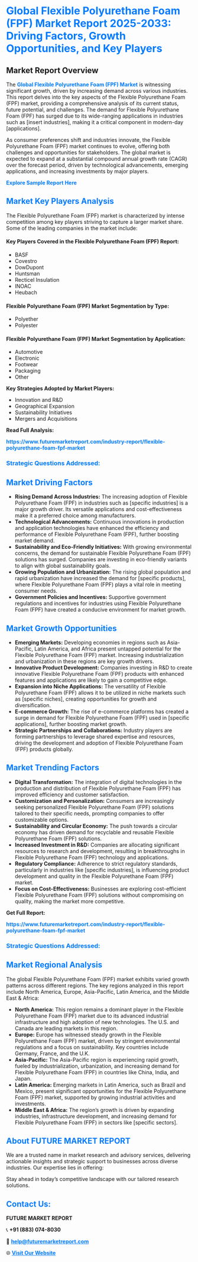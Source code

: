 <h1 style="color: #007BFF;">Global Flexible Polyurethane Foam (FPF) Market Report 2025-2033: Driving Factors, Growth Opportunities, and Key Players</h1>

<section id="overview">
<h2>Market Report Overview</h2>
<p>The <a href="https://www.futuremarketreport.com/industry-report/flexible-polyurethane-foam-fpf-market" style="color: #007BFF; text-decoration: none;"><strong>Global Flexible Polyurethane Foam (FPF) Market</strong></a> is witnessing significant growth, driven by increasing demand across various industries. This report delves into the key aspects of the Flexible Polyurethane Foam (FPF) market, providing a comprehensive analysis of its current status, future potential, and challenges. The demand for Flexible Polyurethane Foam (FPF) has surged due to its wide-ranging applications in industries such as [insert industries], making it a critical component in modern-day [applications].</p>
<p>As consumer preferences shift and industries innovate, the Flexible Polyurethane Foam (FPF) market continues to evolve, offering both challenges and opportunities for stakeholders. The global market is expected to expand at a substantial compound annual growth rate (CAGR) over the forecast period, driven by technological advancements, emerging applications, and increasing investments by major players.</p>
</section>

<section id="overview">
<p><a href="https://www.futuremarketreport.com/request-sample/reportId=61931" style="color: #007BFF; text-decoration: none;"><strong>Explore Sample Report Here</strong></a></p>
</section>

<section id="key-players">
<h2 style="color: #007BFF;">Market Key Players Analysis</h2>
<p>The Flexible Polyurethane Foam (FPF) market is characterized by intense competition among key players striving to capture a larger market share. Some of the leading companies in the market include:</p>
<h4>Key Players Covered in the Flexible Polyurethane Foam (FPF) Report:</h4>
<ul><li>BASF</li><li>Covestro</li><li>DowDupont</li><li>Huntsman</li><li>Recticel Insulation</li><li>INOAC</li><li>Heubach</li></ul>
<h4>Flexible Polyurethane Foam (FPF) Market Segmentation by Type:</h4>
<ul><li>Polyether</li><li>Polyester</li></ul>

<h4>Flexible Polyurethane Foam (FPF) Market Segmentation by Application:</h4>
<ul><li>Automotive</li><li>Electronic</li><li>Footwear</li><li>Packaging</li><li>Other</li></ul>
<p><strong>Key Strategies Adopted by Market Players:</strong></p>
<ul>
<li>Innovation and R&D</li>
<li>Geographical Expansion</li>
<li>Sustainability Initiatives</li>
<li>Mergers and Acquisitions</li>
</ul>
</section>

<section>
<p><strong>Read Full Analysis: </strong></p><a href="https://www.futuremarketreport.com/industry-report/flexible-polyurethane-foam-fpf-market" style="color: #007BFF; text-decoration: none;"><strong>https://www.futuremarketreport.com/industry-report/flexible-polyurethane-foam-fpf-market</strong></a>
<h3 style="color: #007BFF;">Strategic Questions Addressed:</h3>
</section>

<section id="driving-factors">
<h2 style="color: #007BFF;">Market Driving Factors</h2>
<ul>
<li><strong>Rising Demand Across Industries:</strong> The increasing adoption of Flexible Polyurethane Foam (FPF) in industries such as [specific industries] is a major growth driver. Its versatile applications and cost-effectiveness make it a preferred choice among manufacturers.</li>
<li><strong>Technological Advancements:</strong> Continuous innovations in production and application technologies have enhanced the efficiency and performance of Flexible Polyurethane Foam (FPF), further boosting market demand.</li>
<li><strong>Sustainability and Eco-Friendly Initiatives:</strong> With growing environmental concerns, the demand for sustainable Flexible Polyurethane Foam (FPF) solutions has surged. Companies are investing in eco-friendly variants to align with global sustainability goals.</li>
<li><strong>Growing Population and Urbanization:</strong> The rising global population and rapid urbanization have increased the demand for [specific products], where Flexible Polyurethane Foam (FPF) plays a vital role in meeting consumer needs.</li>
<li><strong>Government Policies and Incentives:</strong> Supportive government regulations and incentives for industries using Flexible Polyurethane Foam (FPF) have created a conducive environment for market growth.</li>
</ul>
</section>

<section id="growth-opportunities">
<h2 style="color: #007BFF;">Market Growth Opportunities</h2>
<ul>
<li><strong>Emerging Markets:</strong> Developing economies in regions such as Asia-Pacific, Latin America, and Africa present untapped potential for the Flexible Polyurethane Foam (FPF) market. Increasing industrialization and urbanization in these regions are key growth drivers.</li>
<li><strong>Innovative Product Development:</strong> Companies investing in R&D to create innovative Flexible Polyurethane Foam (FPF) products with enhanced features and applications are likely to gain a competitive edge.</li>
<li><strong>Expansion into Niche Applications:</strong> The versatility of Flexible Polyurethane Foam (FPF) allows it to be utilized in niche markets such as [specific niches], creating opportunities for growth and diversification.</li>
<li><strong>E-commerce Growth:</strong> The rise of e-commerce platforms has created a surge in demand for Flexible Polyurethane Foam (FPF) used in [specific applications], further boosting market growth.</li>
<li><strong>Strategic Partnerships and Collaborations:</strong> Industry players are forming partnerships to leverage shared expertise and resources, driving the development and adoption of Flexible Polyurethane Foam (FPF) products globally.</li>
</ul>
</section>

<section id="trending-factors">
<h2 style="color: #007BFF;">Market Trending Factors</h2>
<ul>
<li><strong>Digital Transformation:</strong> The integration of digital technologies in the production and distribution of Flexible Polyurethane Foam (FPF) has improved efficiency and customer satisfaction.</li>
<li><strong>Customization and Personalization:</strong> Consumers are increasingly seeking personalized Flexible Polyurethane Foam (FPF) solutions tailored to their specific needs, prompting companies to offer customizable options.</li>
<li><strong>Sustainability and Circular Economy:</strong> The push towards a circular economy has driven demand for recyclable and reusable Flexible Polyurethane Foam (FPF) solutions.</li>
<li><strong>Increased Investment in R&D:</strong> Companies are allocating significant resources to research and development, resulting in breakthroughs in Flexible Polyurethane Foam (FPF) technology and applications.</li>
<li><strong>Regulatory Compliance:</strong> Adherence to strict regulatory standards, particularly in industries like [specific industries], is influencing product development and quality in the Flexible Polyurethane Foam (FPF) market.</li>
<li><strong>Focus on Cost-Effectiveness:</strong> Businesses are exploring cost-efficient Flexible Polyurethane Foam (FPF) solutions without compromising on quality, making the market more competitive.</li>
</ul>
</section>

<section>
<p><strong>Get Full Report: </strong></p><a href="https://www.futuremarketreport.com/industry-report/flexible-polyurethane-foam-fpf-market" style="color: #007BFF; text-decoration: none;"><strong>https://www.futuremarketreport.com/industry-report/flexible-polyurethane-foam-fpf-market</strong></a>
<h3 style="color: #007BFF;">Strategic Questions Addressed:</h3>
</section>


<section id="regional-analysis">
<h2 style="color: #007BFF;">Market Regional Analysis</h2>
<p>The global Flexible Polyurethane Foam (FPF) market exhibits varied growth patterns across different regions. The key regions analyzed in this report include North America, Europe, Asia-Pacific, Latin America, and the Middle East & Africa:</p>
<ul>
<li><strong>North America:</strong> This region remains a dominant player in the Flexible Polyurethane Foam (FPF) market due to its advanced industrial infrastructure and high adoption of new technologies. The U.S. and Canada are leading markets in this region.</li>
<li><strong>Europe:</strong> Europe has witnessed steady growth in the Flexible Polyurethane Foam (FPF) market, driven by stringent environmental regulations and a focus on sustainability. Key countries include Germany, France, and the U.K.</li>
<li><strong>Asia-Pacific:</strong> The Asia-Pacific region is experiencing rapid growth, fueled by industrialization, urbanization, and increasing demand for Flexible Polyurethane Foam (FPF) in countries like China, India, and Japan.</li>
<li><strong>Latin America:</strong> Emerging markets in Latin America, such as Brazil and Mexico, present significant opportunities for the Flexible Polyurethane Foam (FPF) market, supported by growing industrial activities and investments.</li>
<li><strong>Middle East & Africa:</strong> The region’s growth is driven by expanding industries, infrastructure development, and increasing demand for Flexible Polyurethane Foam (FPF) in sectors like [specific sectors].</li>
</ul>
</section>

<footer>
<h2 style="color: #007BFF;">About FUTURE MARKET REPORT</h2>
<p>We are a trusted name in market research and advisory services, delivering actionable insights and strategic support to businesses across diverse industries. Our expertise lies in offering:</p>

<p>Stay ahead in today’s competitive landscape with our tailored research solutions.</p>

<h2 style="color: #007BFF;">Contact Us:</h2>
<p><strong>FUTURE MARKET REPORT</strong></p>
<p>📞 <strong>+91 (883) 074-8030</strong></p>
<p>📧 <strong><a href="mailto:help@futuremarketreport.com" style="color: #007BFF;">help@futuremarketreport.com</a></strong></p>
<p>🌐 <strong><a href="https://www.futuremarketreport.com/" style="color: #007BFF;">Visit Our Website</a></strong></p>
</footer>